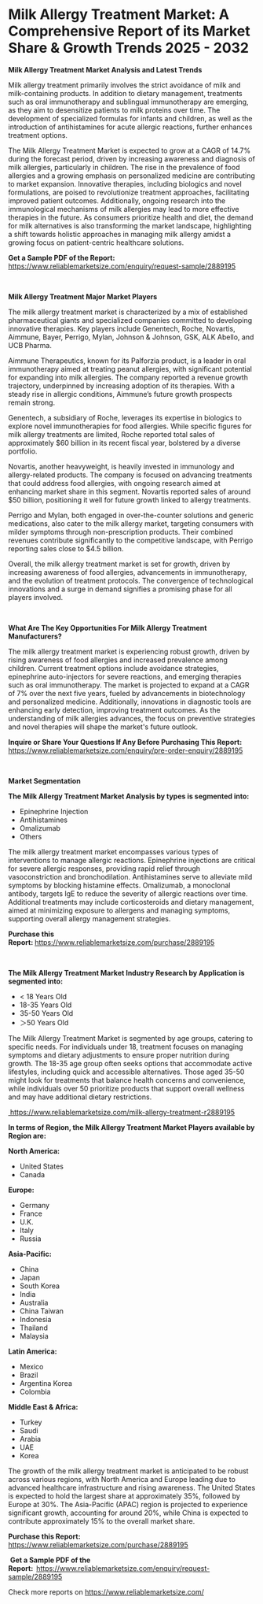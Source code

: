 <p><h1>Milk Allergy Treatment Market: A Comprehensive Report of its Market Share & Growth Trends 2025 - 2032</h1></p><p><strong>Milk Allergy Treatment Market Analysis and Latest Trends</strong></p>
<p><p>Milk allergy treatment primarily involves the strict avoidance of milk and milk-containing products. In addition to dietary management, treatments such as oral immunotherapy and sublingual immunotherapy are emerging, as they aim to desensitize patients to milk proteins over time. The development of specialized formulas for infants and children, as well as the introduction of antihistamines for acute allergic reactions, further enhances treatment options.</p><p>The Milk Allergy Treatment Market is expected to grow at a CAGR of 14.7% during the forecast period, driven by increasing awareness and diagnosis of milk allergies, particularly in children. The rise in the prevalence of food allergies and a growing emphasis on personalized medicine are contributing to market expansion. Innovative therapies, including biologics and novel formulations, are poised to revolutionize treatment approaches, facilitating improved patient outcomes. Additionally, ongoing research into the immunological mechanisms of milk allergies may lead to more effective therapies in the future. As consumers prioritize health and diet, the demand for milk alternatives is also transforming the market landscape, highlighting a shift towards holistic approaches in managing milk allergy amidst a growing focus on patient-centric healthcare solutions.</p></p>
<p><strong>Get a Sample PDF of the Report:&nbsp;</strong> <a href="https://www.reliablemarketsize.com/enquiry/request-sample/2889195?utm_campaign=2447&utm_medium=2&utm_source=Github&utm_content=ia&utm_term=14032025&utm_id=milk-allergy-treatment">https://www.reliablemarketsize.com/enquiry/request-sample/2889195</a></p>
<p>&nbsp;</p>
<p><strong>Milk Allergy Treatment Major Market Players</strong></p>
<p><p>The milk allergy treatment market is characterized by a mix of established pharmaceutical giants and specialized companies committed to developing innovative therapies. Key players include Genentech, Roche, Novartis, Aimmune, Bayer, Perrigo, Mylan, Johnson & Johnson, GSK, ALK Abello, and UCB Pharma.</p><p>Aimmune Therapeutics, known for its Palforzia product, is a leader in oral immunotherapy aimed at treating peanut allergies, with significant potential for expanding into milk allergies. The company reported a revenue growth trajectory, underpinned by increasing adoption of its therapies. With a steady rise in allergic conditions, Aimmune’s future growth prospects remain strong.</p><p>Genentech, a subsidiary of Roche, leverages its expertise in biologics to explore novel immunotherapies for food allergies. While specific figures for milk allergy treatments are limited, Roche reported total sales of approximately $60 billion in its recent fiscal year, bolstered by a diverse portfolio.</p><p>Novartis, another heavyweight, is heavily invested in immunology and allergy-related products. The company is focused on advancing treatments that could address food allergies, with ongoing research aimed at enhancing market share in this segment. Novartis reported sales of around $50 billion, positioning it well for future growth linked to allergy treatments.</p><p>Perrigo and Mylan, both engaged in over-the-counter solutions and generic medications, also cater to the milk allergy market, targeting consumers with milder symptoms through non-prescription products. Their combined revenues contribute significantly to the competitive landscape, with Perrigo reporting sales close to $4.5 billion.</p><p>Overall, the milk allergy treatment market is set for growth, driven by increasing awareness of food allergies, advancements in immunotherapy, and the evolution of treatment protocols. The convergence of technological innovations and a surge in demand signifies a promising phase for all players involved.</p></p>
<p>&nbsp;</p>
<p><strong>What Are The Key Opportunities For Milk Allergy Treatment Manufacturers?</strong></p>
<p><p>The milk allergy treatment market is experiencing robust growth, driven by rising awareness of food allergies and increased prevalence among children. Current treatment options include avoidance strategies, epinephrine auto-injectors for severe reactions, and emerging therapies such as oral immunotherapy. The market is projected to expand at a CAGR of 7% over the next five years, fueled by advancements in biotechnology and personalized medicine. Additionally, innovations in diagnostic tools are enhancing early detection, improving treatment outcomes. As the understanding of milk allergies advances, the focus on preventive strategies and novel therapies will shape the market's future outlook.</p></p>
<p><strong>Inquire or Share Your Questions If Any Before Purchasing This Report:</strong> <a href="https://www.reliablemarketsize.com/enquiry/pre-order-enquiry/2889195?utm_campaign=2447&utm_medium=2&utm_source=Github&utm_content=ia&utm_term=14032025&utm_id=milk-allergy-treatment">https://www.reliablemarketsize.com/enquiry/pre-order-enquiry/2889195</a></p>
<p>&nbsp;</p>
<p><strong>Market Segmentation</strong></p>
<p><strong>The Milk Allergy Treatment Market Analysis by types is segmented into:</strong></p>
<p><ul><li>Epinephrine Injection</li><li>Antihistamines</li><li>Omalizumab</li><li>Others</li></ul></p>
<p><p>The milk allergy treatment market encompasses various types of interventions to manage allergic reactions. Epinephrine injections are critical for severe allergic responses, providing rapid relief through vasoconstriction and bronchodilation. Antihistamines serve to alleviate mild symptoms by blocking histamine effects. Omalizumab, a monoclonal antibody, targets IgE to reduce the severity of allergic reactions over time. Additional treatments may include corticosteroids and dietary management, aimed at minimizing exposure to allergens and managing symptoms, supporting overall allergy management strategies.</p></p>
<p><strong>Purchase this Report:&nbsp;</strong><a href="https://www.reliablemarketsize.com/purchase/2889195?utm_campaign=2447&utm_medium=2&utm_source=Github&utm_content=ia&utm_term=14032025&utm_id=milk-allergy-treatment">https://www.reliablemarketsize.com/purchase/2889195</a></p>
<p>&nbsp;</p>
<p><strong>The Milk Allergy Treatment Market Industry Research by Application is segmented into:</strong></p>
<p><ul><li>< 18 Years Old</li><li>18-35 Years Old</li><li>35-50 Years Old</li><li>＞50 Years Old</li></ul></p>
<p><p>The Milk Allergy Treatment Market is segmented by age groups, catering to specific needs. For individuals under 18, treatment focuses on managing symptoms and dietary adjustments to ensure proper nutrition during growth. The 18-35 age group often seeks options that accommodate active lifestyles, including quick and accessible alternatives. Those aged 35-50 might look for treatments that balance health concerns and convenience, while individuals over 50 prioritize products that support overall wellness and may have additional dietary restrictions.</p></p>
<p><a href="https://www.reliablemarketsize.com/milk-allergy-treatment-r2889195?utm_campaign=2447&utm_medium=2&utm_source=Github&utm_content=ia&utm_term=14032025&utm_id=milk-allergy-treatment">&nbsp;https://www.reliablemarketsize.com/milk-allergy-treatment-r2889195</a></p>
<p><strong>In terms of Region, the Milk Allergy Treatment Market Players available by Region are:</strong></p>
<p>
    <p> <strong> North America: </strong>
        <ul>
            <li>United States</li>
            <li>Canada</li>
        </ul>
        </p> 
    <p> <strong> Europe: </strong>
        <ul>
            <li>Germany</li>
            <li>France</li>
            <li>U.K.</li>
            <li>Italy</li>
            <li>Russia</li>
        </ul>
        </p> 
    <p> <strong> Asia-Pacific: </strong>
        <ul>
            <li>China</li>
            <li>Japan</li>
            <li>South Korea</li>
            <li>India</li>
            <li>Australia</li>
            <li>China Taiwan</li>
            <li>Indonesia</li>
            <li>Thailand</li>
            <li>Malaysia</li>
        </ul>
        </p> 
    <p> <strong> Latin America: </strong>
        <ul>
            <li>Mexico</li>
            <li>Brazil</li>
            <li>Argentina Korea</li>
            <li>Colombia</li>
        </ul>
        </p> 
    <p> <strong> Middle East & Africa: </strong>
        <ul>
            <li>Turkey</li>
            <li>Saudi</li>
            <li>Arabia</li>
            <li>UAE</li>
            <li>Korea</li>
        </ul>
    </p>
    </p>
<p><p>The growth of the milk allergy treatment market is anticipated to be robust across various regions, with North America and Europe leading due to advanced healthcare infrastructure and rising awareness. The United States is expected to hold the largest share at approximately 35%, followed by Europe at 30%. The Asia-Pacific (APAC) region is projected to experience significant growth, accounting for around 20%, while China is expected to contribute approximately 15% to the overall market share.</p></p>
<p><strong>Purchase this Report: </strong><a href="https://www.reliablemarketsize.com/purchase/2889195?utm_campaign=2447&utm_medium=2&utm_source=Github&utm_content=ia&utm_term=14032025&utm_id=milk-allergy-treatment">https://www.reliablemarketsize.com/purchase/2889195</a></p>
<p>&nbsp;<strong>Get a Sample PDF of the Report:&nbsp;&nbsp;</strong><a href="https://www.reliablemarketsize.com/enquiry/request-sample/2889195?utm_campaign=2447&utm_medium=2&utm_source=Github&utm_content=ia&utm_term=14032025&utm_id=milk-allergy-treatment">https://www.reliablemarketsize.com/enquiry/request-sample/2889195</a></p>
<p><strong></strong></p>
<p>Check more reports on <a href="https://www.reliablemarketsize.com/?utm_campaign=2447&utm_medium=2&utm_source=Github&utm_content=ia&utm_term=14032025&utm_id=milk-allergy-treatment">https://www.reliablemarketsize.com/</a></p>